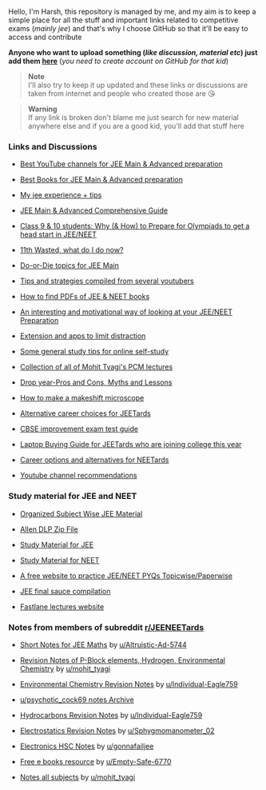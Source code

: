 Hello, I'm Harsh, this repository is managed by me, and my aim is to keep a simple place for all the stuff and important links related to competitive exams (*mainly jee*) and that's why I choose GitHub so that it'll be easy to access and contribute

**Anyone who want to upload something (*like discussion, material etc*) just add them [here](https://github.com/harshkad/jeeneet.stuff/issues/new)** (*you need to create account on GitHub for that kid*)

> **Note**  
> I'll also try to keep it up updated and these links or discussions are taken from internet and people who created those are 😘

> **Warning**  
> If any link is broken don't blame me just search for new material anywhere else and if you are a good kid, you'll add that stuff here

### Links and Discussions

- [Best YouTube channels for JEE Main & Advanced preparation](https://www.reddit.com/r/JEENEETards/comments/pzc33l/request_to_mods_reupload_with_changes_hope_this/)

- [Best Books for JEE Main & Advanced preparation](https://www.reddit.com/r/JEENEETards/comments/q1vsvc/jeeneet_manual_for_books_requesting_mods_to_add/) 

- [My jee experience + tips](https://www.reddit.com/r/JEENEETards/comments/wz4610/6_years_in_16_mins_maybe_youll_learn_something/) 

- [JEE Main & Advanced Comprehensive Guide](https://www.reddit.com/r/JEENEETards/comments/rr6jdt/jee_mainsadvanced_comprehensive_guide_repost/)

- [Class 9 & 10 students: Why (& How) to Prepare for Olympiads to get a head start in JEE/NEET](https://www.reddit.com/r/JEENEETards/comments/q72hqv/kids_who_are_not_in_ninth_or_tenth_class_and_who/)

- [11th Wasted, what do I do now?](https://www.reddit.com/r/JEENEETards/comments/qv02yu/11th_wasted_what_do_i_do_now/)

- [Do-or-Die topics for JEE Main](https://www.reddit.com/r/JEENEETards/comments/qzsj63/importantdoordie_topics_for_mains_2022/)

- [Tips and strategies compiled from several youtubers](https://www.reddit.com/r/JEENEETards/comments/th41w2/all_the_tips_and_strategy_you_need_apart_from/?utm_source=share&utm_medium=web2x&context=3)

- [How to find PDFs of JEE & NEET books](https://www.reddit.com/r/JEENEETards/comments/qg2da0/the_actually_to_find_and_use_pdfs_of_jee_and_neet/) 

- [An interesting and motivational way of looking at your JEE/NEET Preparation](https://www.reddit.com/r/JEENEETards/comments/rsk20i/something_very_useful_for_jeeneetards_check_it/) 

- [Extension and apps to limit distraction](https://www.reddit.com/r/JEENEETards/comments/rxza3v/recommended_browser_extensions_distraction_apps/?utm_source=share&utm_medium=web2x&context=3)

- [Some general study tips for online self-study](https://www.reddit.com/r/JEENEETards/comments/twnr3t/tips_for_people_going_into_class_11th_and_are/)

- [Collection of all of Mohit Tyagi's PCM lectures](https://docs.google.com/document/d/16uirIb3t5MPXa9f9xknZ2uQnLIA9rLLnMlV_NkHfoJ4/edit)

- [Drop year-Pros and Cons, Myths and Lessons](https://www.reddit.com/r/JEENEETards/comments/v0fhoy/drop_year_pros_cons_myths_lessons/?utm_source=share&utm_medium=web2x&context=3)

- [How to make a makeshift microscope](https://www.reddit.com/r/JEENEETards/comments/v2qbyw/how_to_have_a_140x_jugaad_microscope_setup/?utm_source=share&utm_medium=web2x&context=3)

- [Alternative career choices for JEETards](https://www.reddit.com/r/JEENEETards/comments/vi2ijq/alternative_career_choices/?utm_source=share&utm_medium=web2x&context=3)

- [CBSE improvement exam test guide](https://www.reddit.com/r/JEENEETards/comments/w72uzk/nahi_aa_rhe_75_improvement_test_guide/?utm_source=share&utm_medium=web2x&context=3)

- [Laptop Buying Guide for JEETards who are joining college this year](https://www.reddit.com/r/JEENEETards/comments/xesz71/laptop_buying_guide_for_jeetards_who_are_joining/?utm_source=share&utm_medium=web2x&context=3)

- [Career options and alternatives for NEETards](https://www.reddit.com/r/JEENEETards/comments/ylrash/career_options_alternatives_for_pcbtardsneetards/?utm_source=share&utm_medium=web2x&context=3)

- [Youtube channel recommendations](https://www.reddit.com/r/JEENEETards/comments/wne7nt/gr8_underrated_youtube_channels_for_jee_advanced/)


### Study material for JEE and NEET

- [Organized Subject Wise JEE Material](https://drive.google.com/drive/folders/1-5sTDPA1aK5y6dwY-wyHfeAPdRUB9dpG)

- [Allen DLP Zip File](https://drive.google.com/file/d/1D9napBdRIqT2wdYRiefjf_yQfgxwIEMj/view)

- [Study Material for JEE](https://drive.google.com/drive/folders/1k0cW55ub2nbYVwHk90Z8S3xkCEdkLOlt)

- [Study Material for NEET](https://drive.google.com/drive/folders/1VjgCZP20FW5IYvL1qPmQynTXtAo6VxOf)

- [A free website to practice JEE/NEET PYQs Topicwise/Paperwise](https://questions.examside.com/)

- [JEE final sauce compilation](https://www.reddit.com/r/JEENEETards/comments/x82u7l/final_sauce_compilation_for_jee_2023tards/?utm_source=share&utm_medium=web2x&context=3)

- [Fastlane lectures website](https://www.reddit.com/r/JEENEETards/comments/z399tq/creating_a_site_for_systematic_and_easy_access_of/)


### Notes from members of subreddit [r/JEENEETards](https://www.reddit.com/r/JEENEETards)

- [Short Notes for JEE Maths](https://drive.google.com/drive/folders/1ImeOLviyCfXUlbkS0ANyvWyR3KX5WUOs?usp=sharing)  by  [u/Altruistic-Ad-5744](https://www.reddit.com/u/Altruistic-Ad-5744)

- [Revision Notes of P-Block elements, Hydrogen, Environmental Chemistry](https://www.reddit.com/user/psychotic_cock69/comments/ttrlb5/credits_to_sir_umohit_tyagi_i_have_made_these/?utm_source=share&utm_medium=web2x&context=3)  by  [u/mohit_tyagi](https://www.reddit.com/u/mohit_tyagi)

- [Environmental Chemistry Revision Notes](https://www.reddit.com/r/JEENEETards/comments/ua9v46/environmental_chem_short_notes_lelo/?utm_source=share&utm_medium=web2x&context=3)  by  [u/Individual-Eagle759](https://www.reddit.com/u/Individual-Eagle759)

- [u/psychotic_cock69 notes Archive](https://www.reddit.com/r/undefined/comments/u6hhuk/comment/i58bbki/?utm_source=share&utm_medium=web2x&context=3)

- [Hydrocarbons Revision Notes](https://www.reddit.com/r/JEENEETards/comments/uct2ze/alkanes_alkenes_reagents_ncert_imp_points/?utm_source=share&utm_medium=web2x&context=3)  by  [u/Individual-Eagle759](https://www.reddit.com/u/Individual-Eagle759)

- [Electrostatics Revision Notes](https://www.reddit.com/r/JEENEETards/comments/u5gtmz/electric_charges_fields_notes_in_8_pages/?utm_source=share&utm_medium=web2x&context=3)  by  [u/Sphygmomanometer_02](https://www.reddit.com/u/Sphygmomanometer_02)

- [Electronics HSC Notes](https://www.reddit.com/r/JEENEETards/comments/v8lz1t/for_hsctards_who_took_electronics_here_are_my/?utm_source=share&utm_medium=web2x&context=3)  by  [u/gonnafailjee](https://www.reddit.com/u/gonnafailjee)

- [Free e books resource](https://drive.google.com/drive/folders/1v14rJL89oR672KS8DMb2eSgOZkTAq9k_?usp=sharing)  by  [u/Empty-Safe-6770](https://www.reddit.com/u/Empty-Safe-6770)

- [Notes all subjects](https://www.reddit.com/r/JEENEETards/comments/xl8jih/all_my_notes_goodbye_d/)  by  [u/mohit_tyagi](https://www.reddit.com/u/mohit_tyagi)
